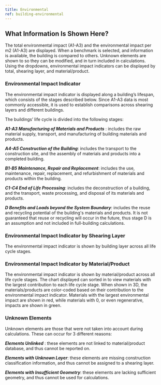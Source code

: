 ```yaml
---
title: Environmental
ref: building-environmental
---
```

## What Information Is Shown Here? 
The total environmental impact (A1-A3) and the environmental impact per m2 (A1-A3) are displayed. When a benchmark is selected, and information is available, the building is compared to others. Unknown elements are shown to so they can be modified, and in turn included in calculations. Using the dropdowns, environmental impact indicators can be displayed by total, shearing layer, and material/product. 
 
### Environmental Impact Indicator 
The environmental impact indicator is displayed along a building’s lifespan, which consists of the stages described below. Since A1-A3 data is most commonly accessible, it is used to establish comparisons across shearing layers and different buildings. 
 
The buildings’ life cycle is divided into the following stages: 
 
__*A1-A3 Manufacturing of Materials and Products*__ : includes the raw material supply, transport, and manufacturing of building materials and products. 
 
__*A4-A5 Construction of the Building*__: includes the transport to the construction site, and the assembly of materials and products into a completed building. 
 
__*B1-B5 Maintenance, Repair and Replacement*__: includes the use, maintenance, repair, replacement, and refurbishment of materials and products within the building. 
 
__*C1-C4 End of Life Processing*__: includes the deconstruction of a building, and the transport, waste processing, and disposal of its materials and products. 
 
__*D Benefits and Loads beyond the System Boundary*__: includes the reuse and recycling potential of the building's materials and products. It is not guaranteed that reuse or recycling will occur in the future, thus stage D is an assumption and not included in full-building calculations. 
 
### Environmental Impact Indicator by Shearing Layer 
The environmental impact indicator is shown by building layer across all life cycle stages. 
 
### Environmental Impact Indicator by Material/Product 
The environmental impact indicator is shown by material/product across all life cycle stages. The chart displayed can sorted in to view materials with the largest contribution to each life cycle stage. When shown in 3D, the materials/products are color-coded based on their contribution to the environmental impact indicator. Materials with the largest environmental impact are shown in red, while materials with 0, or even regenerative, impacts are shown in green. 
 
### Unknown Elements 
Unknown elements are those that were not taken into account during calculations. These can occur for 3 different reasons: 
 
__*Elements Unlinked*__ : these elements are not linked to material/product database, and thus cannot be reported on. 
 
__*Elements with Unknown Layer*__: these elements are missing construction classification information, and thus cannot be assigned to a shearing layer. 
 
__*Elements with Insufficient Geometry*__: these elements are lacking sufficient geometry, and thus cannot be used for calculations. 
